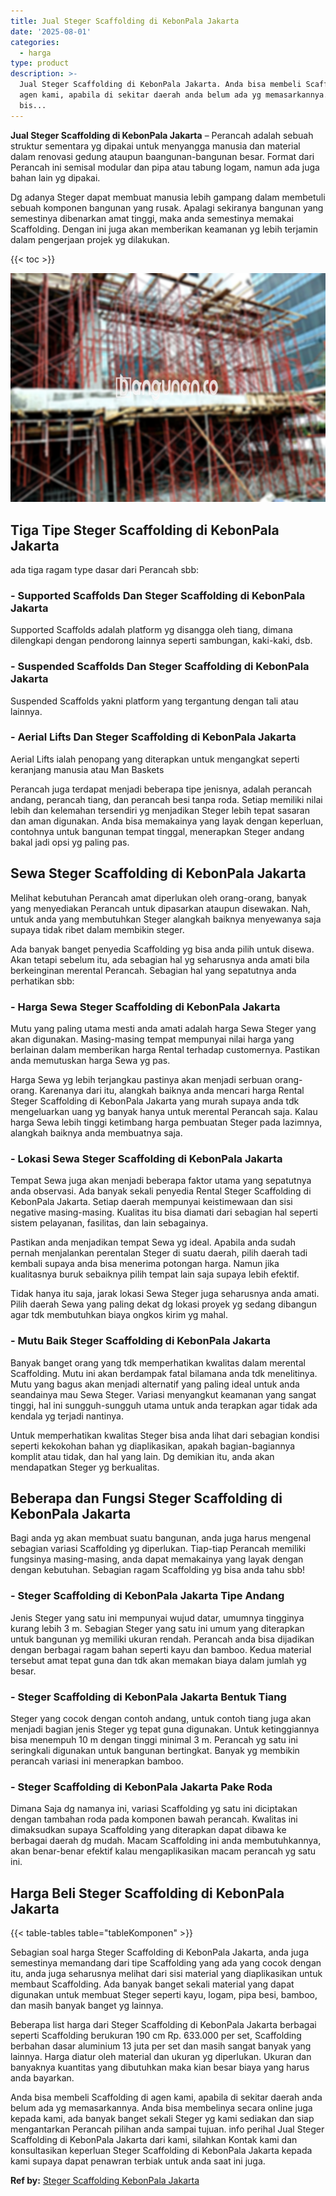```yaml
---
title: Jual Steger Scaffolding di KebonPala Jakarta
date: '2025-08-01'
categories:
  - harga
type: product
description: >-
  Jual Steger Scaffolding di KebonPala Jakarta. Anda bisa membeli Scaffolding di
  agen kami, apabila di sekitar daerah anda belum ada yg memasarkannya. Anda
  bis...
---
```


**Jual Steger Scaffolding di KebonPala Jakarta** – Perancah adalah sebuah struktur sementara yg dipakai untuk menyangga manusia dan material dalam renovasi gedung ataupun baangunan-bangunan besar. Format dari Perancah ini semisal modular dan pipa atau tabung logam, namun ada juga bahan lain yg dipakai.

Dg adanya Steger dapat membuat manusia lebih gampang dalam membetuli sebuah komponen bangunan yang rusak. Apalagi sekiranya bangunan yang semestinya dibenarkan amat tinggi, maka anda semestinya memakai Scaffolding. Dengan ini juga akan memberikan keamanan yg lebih terjamin dalam pengerjaan projek yg dilakukan.

{{< toc >}}

![Jual Steger Scaffolding di KebonPala Jakarta](/images/sewa-scaffolding-steger-23.png)

## Tiga Tipe Steger Scaffolding di KebonPala Jakarta

ada tiga ragam type dasar dari Perancah sbb:

### \- Supported Scaffolds Dan Steger Scaffolding di KebonPala Jakarta

Supported Scaffolds adalah platform yg disangga oleh tiang, dimana dilengkapi dengan pendorong lainnya seperti sambungan, kaki-kaki, dsb.

### \- Suspended Scaffolds Dan Steger Scaffolding di KebonPala Jakarta

Suspended Scaffolds yakni platform yang tergantung dengan tali atau lainnya.

### \- Aerial Lifts Dan Steger Scaffolding di KebonPala Jakarta

Aerial Lifts ialah penopang yang diterapkan untuk mengangkat seperti keranjang manusia atau Man Baskets

Perancah juga terdapat menjadi beberapa tipe jenisnya, adalah perancah andang, perancah tiang, dan perancah besi tanpa roda. Setiap memiliki nilai lebih dan kelemahan tersendiri yg menjadikan Steger lebih tepat sasaran dan aman digunakan. Anda bisa memakainya yang layak dengan keperluan, contohnya untuk bangunan tempat tinggal, menerapkan Steger andang bakal jadi opsi yg paling pas.

## Sewa Steger Scaffolding di KebonPala Jakarta

Melihat kebutuhan Perancah amat diperlukan oleh orang-orang, banyak yang menyediakan Perancah untuk dipasarkan ataupun disewakan. Nah, untuk anda yang membutuhkan Steger alangkah baiknya menyewanya saja supaya tidak ribet dalam membikin steger.

Ada banyak banget penyedia Scaffolding yg bisa anda pilih untuk disewa. Akan tetapi sebelum itu, ada sebagian hal yg seharusnya anda amati bila berkeinginan merental Perancah. Sebagian hal yang sepatutnya anda perhatikan sbb:

### \- Harga Sewa Steger Scaffolding di KebonPala Jakarta

Mutu yang paling utama mesti anda amati adalah harga Sewa Steger yang akan digunakan. Masing-masing tempat mempunyai nilai harga yang berlainan dalam memberikan harga Rental terhadap customernya. Pastikan anda memutuskan harga Sewa yg pas.

Harga Sewa yg lebih terjangkau pastinya akan menjadi serbuan orang-orang. Karenanya dari itu, alangkah baiknya anda mencari harga Rental Steger Scaffolding di KebonPala Jakarta yang murah supaya anda tdk mengeluarkan uang yg banyak hanya untuk merental Perancah saja. Kalau harga Sewa lebih tinggi ketimbang harga pembuatan Steger pada lazimnya, alangkah baiknya anda membuatnya saja.

### \- Lokasi Sewa Steger Scaffolding di KebonPala Jakarta

Tempat Sewa juga akan menjadi beberapa faktor utama yang sepatutnya anda observasi. Ada banyak sekali penyedia Rental Steger Scaffolding di KebonPala Jakarta. Setiap daerah mempunyai keistimewaan dan sisi negative masing-masing. Kualitas itu bisa diamati dari sebagian hal seperti sistem pelayanan, fasilitas, dan lain sebagainya.

Pastikan anda menjadikan tempat Sewa yg ideal. Apabila anda sudah pernah menjalankan perentalan Steger di suatu daerah, pilih daerah tadi kembali supaya anda bisa menerima potongan harga. Namun jika kualitasnya buruk sebaiknya pilih tempat lain saja supaya lebih efektif.

Tidak hanya itu saja, jarak lokasi Sewa Steger juga seharusnya anda amati. Pilih daerah Sewa yang paling dekat dg lokasi proyek yg sedang dibangun agar tdk membutuhkan biaya ongkos kirim yg mahal.

### \- Mutu Baik Steger Scaffolding di KebonPala Jakarta

Banyak banget orang yang tdk memperhatikan kwalitas dalam merental Scaffolding. Mutu ini akan berdampak fatal bilamana anda tdk menelitinya. Mutu yang bagus akan menjadi alternatif yang paling ideal untuk anda seandainya mau Sewa Steger. Variasi menyangkut keamanan yang sangat tinggi, hal ini sungguh-sungguh utama untuk anda terapkan agar tidak ada kendala yg terjadi nantinya.

Untuk memperhatikan kwalitas Steger bisa anda lihat dari sebagian kondisi seperti kekokohan bahan yg diaplikasikan, apakah bagian-bagiannya komplit atau tidak, dan hal yang lain. Dg demikian itu, anda akan mendapatkan Steger yg berkualitas.

## Beberapa dan Fungsi Steger Scaffolding di KebonPala Jakarta

Bagi anda yg akan membuat suatu bangunan, anda juga harus mengenal sebagian variasi Scaffolding yg diperlukan. Tiap-tiap Perancah memiliki fungsinya masing-masing, anda dapat memakainya yang layak dengan dengan kebutuhan. Sebagian ragam Scaffolding yg bisa anda tahu sbb!

### \- Steger Scaffolding di KebonPala Jakarta Tipe Andang

Jenis Steger yang satu ini mempunyai wujud datar, umumnya tingginya kurang lebih 3 m. Sebagian Steger yang satu ini umum yang diterapkan untuk bangunan yg memiliki ukuran rendah. Perancah anda bisa dijadikan dengan berbagai ragam bahan seperti kayu dan bamboo. Kedua material tersebut amat tepat guna dan tdk akan memakan biaya dalam jumlah yg besar.

### \- Steger Scaffolding di KebonPala Jakarta Bentuk Tiang

Steger yang cocok dengan contoh andang, untuk contoh tiang juga akan menjadi bagian jenis Steger yg tepat guna digunakan. Untuk ketinggiannya bisa menempuh 10 m dengan tinggi minimal 3 m. Perancah yg satu ini seringkali digunakan untuk bangunan bertingkat. Banyak yg membikin perancah variasi ini menerapkan bamboo.

### \- Steger Scaffolding di KebonPala Jakarta Pake Roda

Dimana Saja dg namanya ini, variasi Scaffolding yg satu ini diciptakan dengan tambahan roda pada komponen bawah perancah. Kwalitas ini dimaksudkan supaya Scaffolding yang diterapkan dapat dibawa ke berbagai daerah dg mudah. Macam Scaffolding ini anda membutuhkannya, akan benar-benar efektif kalau mengaplikasikan macam perancah yg satu ini.

## Harga Beli Steger Scaffolding di KebonPala Jakarta

{{< table-tables table="tableKomponen" >}}

Sebagian soal harga Steger Scaffolding di KebonPala Jakarta, anda juga semestinya memandang dari tipe Scaffolding yang ada yang cocok dengan itu, anda juga seharusnya melihat dari sisi material yang diaplikasikan untuk membaut Scaffolding. Ada banyak banget sekali material yang dapat digunakan untuk membuat Steger seperti kayu, logam, pipa besi, bamboo, dan masih banyak banget yg lainnya.

Beberapa list harga dari Steger Scaffolding di KebonPala Jakarta berbagai seperti Scaffolding berukuran 190 cm Rp. 633.000 per set, Scaffolding berbahan dasar aluminium 13 juta per set dan masih sangat banyak yang lainnya. Harga diatur oleh material dan ukuran yg diperlukan. Ukuran dan banyaknya kuantitas yang dibutuhkan maka kian besar biaya yang harus anda bayarkan.

Anda bisa membeli Scaffolding di agen kami, apabila di sekitar daerah anda belum ada yg memasarkannya. Anda bisa membelinya secara online juga kepada kami, ada banyak banget sekali Steger yg kami sediakan dan siap mengantarkan Perancah pilihan anda sampai tujuan. info perihal Jual Steger Scaffolding di KebonPala Jakarta dari kami, silahkan Kontak kami dan konsultasikan keperluan Steger Scaffolding di KebonPala Jakarta kepada kami supaya dapat penawran terbiak untuk anda saat ini juga.

**Ref by:** [Steger Scaffolding KebonPala Jakarta](https://id.wikipedia.org/wiki/Steger)
